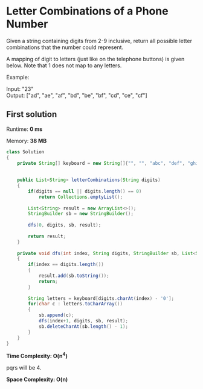 # Letter Combinations of a Phone Number

Given a string containing digits from 2-9 inclusive, return all possible letter combinations that the number could represent.

A mapping of digit to letters (just like on the telephone buttons) is given below. Note that 1 does not map to any letters.

Example:  

Input: "23"  
Output: ["ad", "ae", "af", "bd", "be", "bf", "cd", "ce", "cf"]

## First solution

Runtime: **0 ms**

Memory: **38 MB**

```java
class Solution 
{
    private String[] keyboard = new String[]{"", "", "abc", "def", "ghi", "jkl", "mno", "pqrs", "tuv", "wxyz", ""};
    
    
    public List<String> letterCombinations(String digits) 
    {
        if(digits == null || digits.length() == 0)
            return Collections.emptyList();
        
        List<String> result = new ArrayList<>();
        StringBuilder sb = new StringBuilder();
        
        dfs(0, digits, sb, result);
        
        return result;
    }
    
    private void dfs(int index, String digits, StringBuilder sb, List<String> result)
    {
        if(index == digits.length())
        {
            result.add(sb.toString());
            return;
        }
        
        String letters = keyboard[digits.charAt(index) - '0'];
        for(char c : letters.toCharArray())
        {
            sb.append(c);
            dfs(index+1, digits, sb, result);
            sb.deleteCharAt(sb.length() - 1);
        }
    }
}   
```

**Time Complexity: O(n<sup>4</sup>)** 

pqrs will be 4.

**Space Complexity: O(n)**

